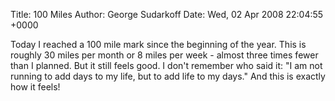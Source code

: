Title: 100 Miles
Author: George Sudarkoff
Date: Wed, 02 Apr 2008 22:04:55 +0000

Today I reached a 100 mile mark since the beginning of the year. This is
roughly 30 miles per month or 8 miles per week - almost three times
fewer than I planned. But it still feels good. I don't remember who said
it: "I am not running to add days to my life, but to add life to my
days." And this is exactly how it feels!
